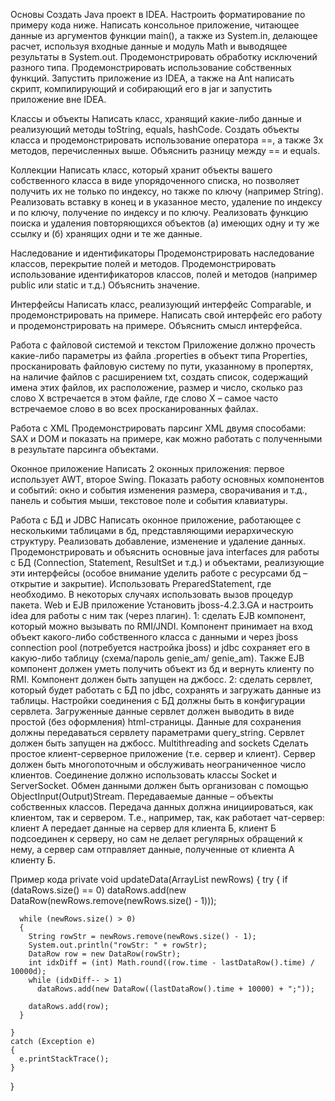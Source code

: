 Основы
Создать Java проект в IDEA. Настроить форматирование по примеру кода ниже. Написать консольное приложение, читающее данные из аргументов функции main(), а также из System.in, делающее расчет, используя входные данные и модуль Math и выводящее результаты в System.out. Продемонстрировать обработку исключений разного типа. Продемонстрировать использование собственных функций. Запустить приложение из IDEA, а также на Ant написать скрипт, компилирующий и собирающий его в jar и запустить приложение вне IDEA.

Классы и объекты
Написать класс, хранящий какие-либо данные и реализующий методы toString, equals, hashCode. Создать объекты класса и продемонстрировать использование оператора ==, а также 3х методов, перечисленных выше. Объяснить разницу между == и equals.

Коллекции
Написать класс, который хранит объекты вашего собственного класса в виде упорядоченного списка, но позволяет получить их не только по индексу, но также по ключу (например String). Реализовать вставку в конец и в указанное место, удаление по индексу и по ключу, получение по индексу и по ключу. Реализовать функцию поиска и удаления повторяющихся объектов (а) имеющих одну и ту же ссылку и (б) хранящих одни и те же данные.

Наследование и идентификаторы
Продемонстрировать наследование классов, перекрытие полей и методов. Продемонстрировать использование идентификаторов классов, полей и методов (например public или static и т.д.) Объяснить значение.

Интерфейсы
Написать класс, реализующий интерфейс Comparable, и продемонстрировать на примере. Написать свой интерфейс его  работу и продемонстрировать на примере. Объяснить смысл интерфейса.

Работа с файловой системой и текстом
Приложение должно прочесть какие-либо параметры из файла .properties в объект типа Properties, просканировать файловую систему по пути, указанному в пропертях, на наличие файлов с расширением txt, создать список, содержащий имена этих файлов, их расположение, размер и число, сколько раз слово Х встречается в этом файле, где слово Х – самое часто встречаемое слово в во всех просканированных файлах.

Работа с XML
Продемонстрировать парсинг XML двумя способами: SAX и DOM и показать на примере, как можно работать с полученными в результате парсинга объектами.

Оконное приложение
Написать 2 оконных приложения: первое использует AWT, второе Swing. Показать работу основных компонентов и событий: окно и события изменения размера, сворачивания и т.д., панель и события мыши, текстовое поле и события клавиатуры.

Работа с БД и JDBC
Написать оконное приложение, работающее с несколькими таблицами в бд, представляющими иерархическую структуру. Реализовать добавление, изменение и удаление данных. Продемонстрировать и объяснить основные java interfaces для работы с БД (Connection, Statement, ResultSet и т.д.) и объектами, реализующие эти интерфейсы (особое внимание уделить работе с ресурсами бд – открытие и закрытие). Использовать PreparedStatement, где необходимо. В некоторых случаях использовать вызов процедур пакета.
Web и EJB приложение
Установить jboss-4.2.3.GA и настроить idea для работы с ним так (через плагин).
1: сделать EJB компонент, который можно вызывать по RMI/JNDI. Компонент принимает на вход объект какого-либо собственного класса с данными и через jboss connection pool (потребуется настройка jboss) и jdbc сохраняет его в какую-либо таблицу (схема/пароль genie_am/ genie_am). Также EJB компонент должен уметь получить объект из бд и вернуть клиенту по RMI. Компонент должен быть запущен на джбосс.
2: сделать сервлет, который будет работать с БД по jdbc, сохранять и загружать данные из таблицы. Настройки соединения с БД должны быть в конфигурации сервлета. Загруженные данные сервлет должен выводить в виде простой (без оформления) html-страницы. Данные для сохранения должны передаваться сервлету параметрами query_string. Сервлет должен быть запущен на джбосс.
Multithreading and sockets
Сделать простое клиент-серверное приложение (т.е. сервер и клиент). Сервер должен быть многопоточным и обслуживать неограниченное число клиентов. Соединение должно использовать классы Socket и ServerSocket. Обмен данными должен быть организован с помощью ObjectInput(Output)Stream. Передаваемые данные – объекты собственных классов. Передача данных должна инициироваться, как клиентом, так и сервером. Т.е., например, так, как работает чат-сервер: клиент А передает данные на сервер для клиента Б, клиент Б подсоединен к серверу, но сам не делает регулярных обращений к нему, а сервер сам отправляет данные, полученные от клиента А клиенту Б.

Пример кода
  private void updateData(ArrayList<String> newRows)
  {
    try
    {
      if (dataRows.size() == 0)
        dataRows.add(new DataRow(newRows.remove(newRows.size() - 1)));

      while (newRows.size() > 0)
      {
        String rowStr = newRows.remove(newRows.size() - 1);
        System.out.println("rowStr: " + rowStr);
        DataRow row = new DataRow(rowStr);
        int idxDiff = (int) Math.round((row.time - lastDataRow().time) / 10000d);
        while (idxDiff-- > 1)
          dataRows.add(new DataRow((lastDataRow().time + 10000) + ";"));

        dataRows.add(row);
      }

    }
    catch (Exception e)
    {
      e.printStackTrace();
    }
  }

